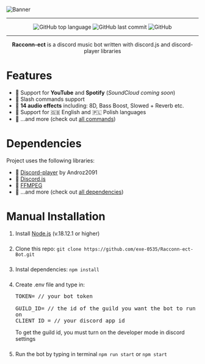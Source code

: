 ![Banner](https://user-images.githubusercontent.com/62545093/213921376-8ea49bb1-0423-4641-ac2b-f331f63c90cd.jpg)
<hr>
<p align="center"><img alt="GitHub top language" src="https://img.shields.io/github/languages/top/exe-0535/Racconn-ect-Bot?color=%2311111111&label=JavaScript&logo=JavaScript"> <img alt="GitHub last commit" src="https://img.shields.io/github/last-commit/exe-0535/Racconn-ect-Bot?color=%230000&label=Last%20Commit"> <img alt="GitHub" src="https://img.shields.io/github/license/exe-0535/Racconn-ect-Bot?color=%230000&label=License"></p>
<hr>
<p align="center"><b>Racconn-ect</b> is a discord music bot written with discord.js and discord-player libraries</p>

# Features

- :raccoon: Support for <b>YouTube</b> and <b>Spotify</b> (<i>SoundCloud coming soon</i>)
- :raccoon: Slash commands support
- :raccoon: <b>14 audio effects</b> including: 8D, Bass Boost, Slowed + Reverb etc.
- :raccoon: Support for :uk: English and :poland: Polish languages
- :raccoon: ...and more (check out <a href="https://github.com/exe-0535/Racconn-ect-Bot/tree/master/slash" target="_blank">all commands</a>)

# Dependencies

Project uses the following libraries:

- :raccoon: <a href="https://github.com/Androz2091/discord-player" target="_blank">Discord-player</a> by Androz2091
- :raccoon: <a href="https://github.com/discordjs/discord.js" target="_blank">Discord.js</a>
- :raccoon: <a href="https://ffmpeg.org/" target="_blank">FFMPEG</a>
- :raccoon: ...and more (check out <a href="https://github.com/exe-0535/Racconn-ect-Bot/blob/master/package.json" target="_blank">all dependencies</a>)

# Manual Installation

1. Install <a href="https://nodejs.org/en/download/" target="_blank">Node.js</a> (v.18.12.1 or higher)
###
2. Clone this repo: ```git clone https://github.com/exe-0535/Racconn-ect-Bot.git```
###
3. Instal dependencies: ```npm install```
### 
4. Create .env file and type in: <pre>TOKEN= // your bot token <br>GUILD_ID= // the id of the guild you want the bot to run on<br>CLIENT_ID = // your discord app id</pre>To get the guild id, you must turn on the developer mode in discord settings
###
5. Run the bot by typing in terminal ```npm run start``` or ```npm start```
